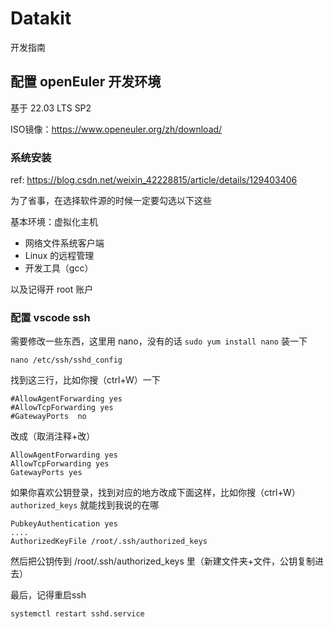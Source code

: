 # Datakit

开发指南

## 配置 openEuler 开发环境

基于 22.03 LTS SP2

ISO镜像：https://www.openeuler.org/zh/download/

### 系统安装

ref: https://blog.csdn.net/weixin_42228815/article/details/129403406

为了省事，在选择软件源的时候一定要勾选以下这些

基本环境：虚拟化主机

- 网络文件系统客户端
- Linux 的远程管理
- 开发工具（gcc）

以及记得开 root 账户

### 配置 vscode ssh

需要修改一些东西，这里用 nano，没有的话 `sudo yum install nano` 装一下

```
nano /etc/ssh/sshd_config
```

找到这三行，比如你搜（ctrl+W）一下

```
#AllowAgentForwarding yes
#AllowTcpForwarding yes
#GatewayPorts  no
```

改成（取消注释+改）

```
AllowAgentForwarding yes
AllowTcpForwarding yes
GatewayPorts yes
```

如果你喜欢公钥登录，找到对应的地方改成下面这样，比如你搜（ctrl+W）`authorized_keys` 就能找到我说的在哪

```
PubkeyAuthentication yes
....
AuthorizedKeyFile /root/.ssh/authorized_keys
```

然后把公钥传到 /root/.ssh/authorized_keys 里（新建文件夹+文件，公钥复制进去）

最后，记得重启ssh

```
systemctl restart sshd.service
```
